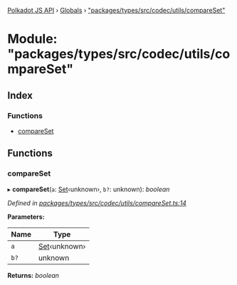 [Polkadot JS API](../README.md) › [Globals](../globals.md) › ["packages/types/src/codec/utils/compareSet"](_packages_types_src_codec_utils_compareset_.md)

# Module: "packages/types/src/codec/utils/compareSet"

## Index

### Functions

* [compareSet](_packages_types_src_codec_utils_compareset_.md#compareset)

## Functions

###  compareSet

▸ **compareSet**(`a`: [Set](../classes/_packages_types_src_codec_btreeset_.btreeset.md#static-set)‹unknown›, `b?`: unknown): *boolean*

*Defined in [packages/types/src/codec/utils/compareSet.ts:14](https://github.com/polkadot-js/api/blob/b6d1be6ee5/packages/types/src/codec/utils/compareSet.ts#L14)*

**Parameters:**

Name | Type |
------ | ------ |
`a` | [Set](../classes/_packages_types_src_codec_btreeset_.btreeset.md#static-set)‹unknown› |
`b?` | unknown |

**Returns:** *boolean*
